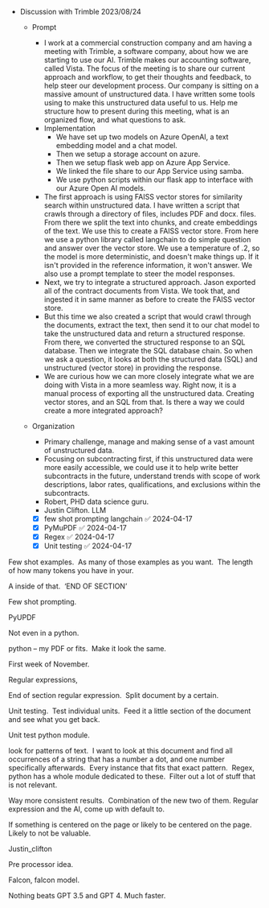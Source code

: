- Discussion with Trimble 2023/08/24
	- Prompt
		- I work at a commercial construction company and am having a meeting with Trimble, a software company, about how we are starting to use our AI.  Trimble makes our accounting software, called Vista.  The focus of the meeting is to share our current approach and workflow, to get their thoughts and feedback, to help steer our development process.  Our company is sitting on a massive amount of unstructured data.  I have written some tools using to make this unstructured data useful to us.  Help me structure how to present during this meeting, what is an organized flow, and what questions to ask. 
		- Implementation
			- We have set up two models on Azure OpenAI, a text embedding model and a chat model. 
			- Then we setup a storage account on azure.
			- Then we setup flask web app on Azure App Service.  
			- We linked the file share to our App Service using samba.  
			- We use python scripts within our flask app to interface with our Azure Open AI models.
		- The first approach is using FAISS vector stores for similarity search within unstructured data.  I have written a script that crawls through a directory of files, includes PDF and docx. files.  From there we split the text into chunks, and create embeddings of the text.  We use this to create a FAISS vector store.  From here we use a python library called langchain to do simple question and answer over the vector store.  We use a temperature of .2, so the model is more deterministic, and doesn't make things up.  If it isn't provided in the reference information, it won't answer.  We also use a prompt template to steer the model responses.  
		- Next, we try to integrate a structured approach.  Jason exported all of the contract documents from Vista.  We took that, and ingested it in same manner as before to create the FAISS vector store.  
		- But this time we also created a script that would crawl through the documents, extract the text, then send it to our chat model to take the unstructured data and return a structured response.  From there, we converted the structured response to an SQL database.  Then we integrate the SQL database chain.  So when we ask a question, it looks at both the structured data (SQL) and unstructured (vector store) in providing the response.  
		- We are curious how we can more closely integrate what we are doing with Vista in a more seamless way.  Right now, it is a manual process of exporting all the unstructured data. Creating vector stores, and an SQL from that.  Is there a way we could create a more integrated approach?  
	- Organization
		- Primary challenge, manage and making sense of a vast amount of unstructured data.
		- Focusing on subcontracting first, if this unstructured data were more easily accessible, we could use it to help write better subcontracts in the future, understand trends with scope of work descriptions, labor rates, qualifications, and exclusions within the subcontracts.  
		- Robert, PHD data science guru.
		- Justin Clifton. LLM

		- [x] few shot prompting langchain ✅ 2024-04-17
		- [x] PyMuPDF ✅ 2024-04-17
		- [x] Regex ✅ 2024-04-17
		- [x] Unit testing ✅ 2024-04-17

Few shot examples.  As many of those examples as you want.  The length of how many tokens you have in your. 

A inside of that.  ‘END OF SECTION’

Few shot prompting. 

PyUPDF

Not even in a python. 

python – my PDF or fits.  Make it look the same. 

First week of November. 

Regular expressions,

End of section regular expression.  Split document by a certain. 

Unit testing.  Test individual units.  Feed it a little section of the document and see what you get back. 

Unit test python module. 

look for patterns of text.  I want to look at this document and find all occurrences of a string that has a number a dot, and one number specifically afterwards.  Every instance that fits that exact pattern.  Regex, python has a whole module dedicated to these.  Filter out a lot of stuff that is not relevant. 

Way more consistent results.  Combination of the new two of them. Regular expression and the AI, come up with default to. 

If something is centered on the page or likely to be centered on the page.  Likely to not be valuable. 

Justin_clifton

Pre processor idea. 

Falcon, falcon model. 

Nothing beats GPT 3.5 and GPT 4. Much faster.